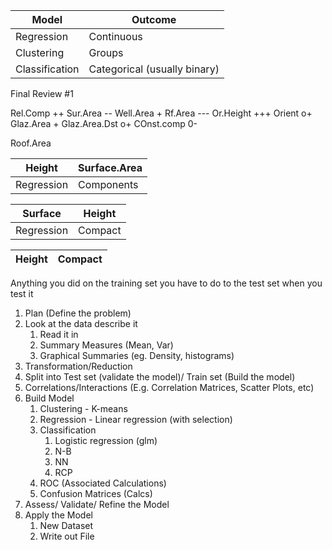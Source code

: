 
| Model          | Outcome                      |
| -------------- | ---------------------------- |
| Regression     | Continuous                   |
| Clustering     | Groups                       |
| Classification | Categorical (usually binary) |
Final Review #1

Rel.Comp ++
Sur.Area --
Well.Area +
Rf.Area ---
Or.Height +++
Orient o+
Glaz.Area +
Glaz.Area.Dst o+
COnst.comp 0-

Roof.Area 

| Height     | Surface.Area |
| ---------- | ------------ |
| Regression | Components   |

| Surface    | Height  |
| ---------- | ------- |
| Regression | Compact |

| Height | Compact |
| ------ | ------- |

Anything you did on the training set you have to do to the test set when you test it

1. Plan (Define the problem)
2. Look at the data describe it
	1. Read it in
	2. Summary Measures (Mean, Var)
	3. Graphical Summaries (eg. Density, histograms)
3. Transformation/Reduction
4. Split into Test set (validate the model)/ Train set (Build the model)
5. Correlations/Interactions (E.g. Correlation Matrices, Scatter Plots, etc)
6. Build Model
	1. Clustering - K-means
	2. Regression - Linear regression (with selection)
	3. Classification 
		1. Logistic regression (glm)
		2. N-B
		3. NN 
		4. RCP
	4. ROC (Associated Calculations)
	5. Confusion Matrices (Calcs)
7. Assess/ Validate/ Refine the Model
8. Apply the Model
	1. New Dataset
	2. Write out File